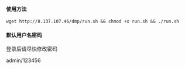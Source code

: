 
#### 使用方法
```shell
wget http://8.137.107.46/dmp/run.sh && chmod +x run.sh && ./run.sh
```

#### 默认用户名密码
登录后请尽快修改密码

admin/123456
